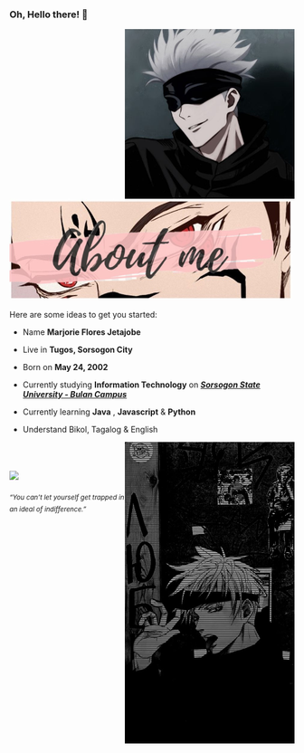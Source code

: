 ### Oh, Hello there! 👋

<!--
**Marjorhi/Marjorhi** is a ✨ _special_ ✨ repository because its `README.md` (this file) appears on your GitHub profile.
-->

<div>
<img src="./img/gojooo.jpg" width="300" align="right" />
<br/>
<img src="./img/Yuji Satoru Megumi Sukuna.jpg" width="500" />
<br/>
<br/>
Here are some ideas to get you started:  

- Name **Marjorie Flores Jetajobe**

- Live in **Tugos, Sorsogon City**

- Born on **May 24, 2002**

- Currently studying **Information Technology** on [***Sorsogon State University - Bulan Campus***](https://sorsu.edu.ph/)

- Currently learning **Java** , **Javascript** & **Python**

- Understand Bikol, Tagalog & English

<img src="./img/gojo.jpg" width="300" align="right" />
<br/>
<br/>

<br/>
<img src="./img/Satoru Gojo red Jujutsu Kaisen gif.gif" width="500" /><br/>
  
<sub> *“You can’t let yourself get trapped in an ideal of indifference.”* </sub>
</div>